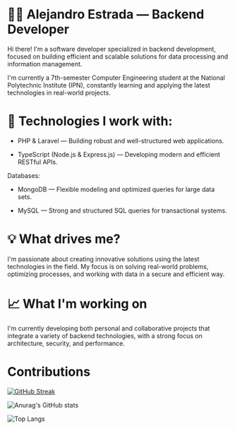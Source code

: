 
# 👨‍💻 Alejandro Estrada — Backend Developer

Hi there! I'm a software developer specialized in backend development, focused on building efficient and scalable solutions for data processing and information management.

I'm currently a 7th-semester Computer Engineering student at the National Polytechnic Institute (IPN), constantly learning and applying the latest technologies in real-world projects.



# 🚀 Technologies I work with:

- PHP & Laravel — Building robust and well-structured web applications.

- TypeScript (Node.js & Express.js) — Developing modern and efficient RESTful APIs.

Databases:

- MongoDB — Flexible modeling and optimized queries for large data sets.

- MySQL — Strong and structured SQL queries for transactional systems.

# 💡 What drives me?

I'm passionate about creating innovative solutions using the latest technologies in the field. My focus is on solving real-world problems, optimizing processes, and working with data in a secure and efficient way.

# 📈 What I'm working on
I'm currently developing both personal and collaborative projects that integrate a variety of backend technologies, with a strong focus on architecture, security, and performance.


# Contributions
[![GitHub Streak](https://github-readme-streak-stats.herokuapp.com?user=alnuxE&theme=highcontrast)](https://git.io/streak-stats)

![Anurag's GitHub stats](https://github-readme-stats.vercel.app/api?username=alnuxE&show_icons=true&theme=transparent)

![Top Langs](https://github-readme-stats.vercel.app/api/top-langs/?username=alnuxE&hide_progress=true)

